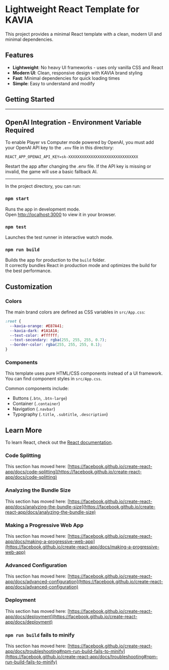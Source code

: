 # Lightweight React Template for KAVIA

This project provides a minimal React template with a clean, modern UI and minimal dependencies.

## Features

- **Lightweight**: No heavy UI frameworks - uses only vanilla CSS and React
- **Modern UI**: Clean, responsive design with KAVIA brand styling
- **Fast**: Minimal dependencies for quick loading times
- **Simple**: Easy to understand and modify

## Getting Started

---

## OpenAI Integration - Environment Variable Required

To enable Player vs Computer mode powered by OpenAI, you must add your OpenAI API key to the `.env` file in this directory:

```
REACT_APP_OPENAI_API_KEY=sk-XXXXXXXXXXXXXXXXXXXXXXXXXXXXXXX
```

Restart the app after changing the .env file. If the API key is missing or invalid, the game will use a basic fallback AI.

---
In the project directory, you can run:

### `npm start`

Runs the app in development mode.\
Open [http://localhost:3000](http://localhost:3000) to view it in your browser.

### `npm test`

Launches the test runner in interactive watch mode.

### `npm run build`

Builds the app for production to the `build` folder.\
It correctly bundles React in production mode and optimizes the build for the best performance.

## Customization

### Colors

The main brand colors are defined as CSS variables in `src/App.css`:

```css
:root {
  --kavia-orange: #E87A41;
  --kavia-dark: #1A1A1A;
  --text-color: #ffffff;
  --text-secondary: rgba(255, 255, 255, 0.7);
  --border-color: rgba(255, 255, 255, 0.1);
}
```

### Components

This template uses pure HTML/CSS components instead of a UI framework. You can find component styles in `src/App.css`. 

Common components include:
- Buttons (`.btn`, `.btn-large`)
- Container (`.container`)
- Navigation (`.navbar`)
- Typography (`.title`, `.subtitle`, `.description`)

## Learn More

To learn React, check out the [React documentation](https://reactjs.org/).

### Code Splitting

This section has moved here: [https://facebook.github.io/create-react-app/docs/code-splitting](https://facebook.github.io/create-react-app/docs/code-splitting)

### Analyzing the Bundle Size

This section has moved here: [https://facebook.github.io/create-react-app/docs/analyzing-the-bundle-size](https://facebook.github.io/create-react-app/docs/analyzing-the-bundle-size)

### Making a Progressive Web App

This section has moved here: [https://facebook.github.io/create-react-app/docs/making-a-progressive-web-app](https://facebook.github.io/create-react-app/docs/making-a-progressive-web-app)

### Advanced Configuration

This section has moved here: [https://facebook.github.io/create-react-app/docs/advanced-configuration](https://facebook.github.io/create-react-app/docs/advanced-configuration)

### Deployment

This section has moved here: [https://facebook.github.io/create-react-app/docs/deployment](https://facebook.github.io/create-react-app/docs/deployment)

### `npm run build` fails to minify

This section has moved here: [https://facebook.github.io/create-react-app/docs/troubleshooting#npm-run-build-fails-to-minify](https://facebook.github.io/create-react-app/docs/troubleshooting#npm-run-build-fails-to-minify)
